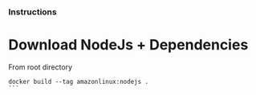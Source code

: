 ### Instructions

# Download NodeJs + Dependencies

From root directory
````
docker build --tag amazonlinux:nodejs .
```

